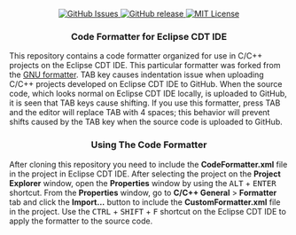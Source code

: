 <p align="center">     
  <a href="https://github.com/sebetci/CodeFormatter/issues">
    <img src="https://img.shields.io/github/issues/sebetci/CodeFormatter.svg?style=flat" alt="GitHub Issues">
  </a>   
  
  <a href="https://github.com/sebetci/sebetci.github.io/releases">
    <img src="https://img.shields.io/github/release/sebetci/CodeFormatter" alt="GitHub release">
  </a>
  
  <a href="https://github.com/sebetci/sebetci.github.io/blob/master/LICENSE">
    <img src="https://img.shields.io/badge/license-MIT-blue.svg?style=flat" alt="MIT License">
  </a>
</p>

<div class="header">
    <h3 style="color:back;" align="center">Code Formatter for Eclipse CDT IDE</h3>
</div>

This repository contains a code formatter organized for use in C/C++ projects on the Eclipse CDT IDE. This particular formatter was forked from the [GNU formatter](https://www.gnu.org/prep/standards/html_node/Formatting.html). TAB key causes indentation issue when uploading C/C++ projects developed on Eclipse CDT IDE to GitHub. When the source code, which looks normal on Eclipse CDT IDE locally, is uploaded to GitHub, it is seen that TAB keys cause shifting. If you use this formatter, press TAB and the editor will replace TAB with 4 spaces; this behavior will prevent shifts caused by the TAB key when the source code is uploaded to GitHub.

<div class="header">
    <h3 style="color:back;" align="center">Using The Code Formatter</h3>
</div>

After cloning this repository you need to include the **CodeFormatter.xml** file in the project in Eclipse CDT IDE. After selecting the project on the **Project Explorer** window, open the **Properties** window by using the <kbd>ALT</kbd> + <kbd>ENTER</kbd> shortcut. From the **Properties** window, go to **C/C++ General** > **Formatter** tab and click the **Import...** button to include the **CustomFormatter.xml** file in the project. Use the <kbd>CTRL</kbd> + <kbd>SHIFT</kbd> + <kbd>F</kbd> shortcut on the Eclipse CDT IDE to apply the formatter to the source code.
